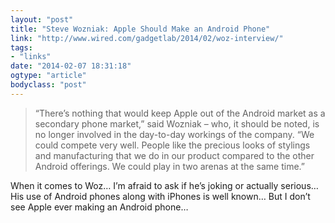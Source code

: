 ```yaml
---
layout: "post"
title: "Steve Wozniak: Apple Should Make an Android Phone"
link: "http://www.wired.com/gadgetlab/2014/02/woz-interview/"
tags: 
- "links"
date: "2014-02-07 18:31:18"
ogtype: "article"
bodyclass: "post"
---
```


> “There’s nothing that would keep Apple out of the Android market as a secondary phone market,” said Wozniak – who, it should be noted, is no longer involved in the day-to-day workings of the company. “We could compete very well. People like the precious looks of stylings and manufacturing that we do in our product compared to the other Android offerings. We could play in two arenas at the same time.”

When it comes to Woz… I’m afraid to ask if he’s joking or actually serious… His use of Android phones along with iPhones is well known… But I don’t see Apple ever making an Android phone…